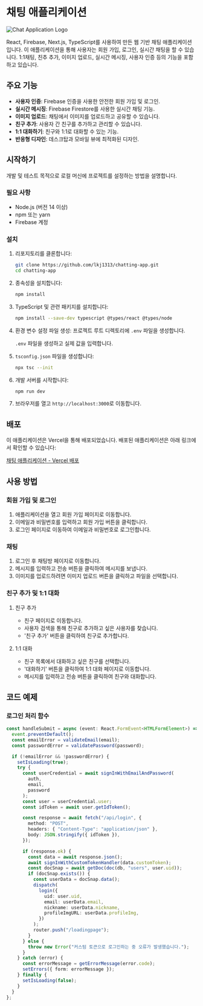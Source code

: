 # 채팅 애플리케이션

![Chat Application Logo](https://github.com/lkj1313/chatting-app/raw/main/public/favicon.ico)

React, Firebase, Next.js, TypeScript를 사용하여 만든 웹 기반 채팅 애플리케이션입니다. 이 애플리케이션을 통해 사용자는 회원 가입, 로그인, 실시간 채팅을 할 수 있습니다. 1:1채팅, 친추 추가, 이미지 업로드, 실시간 메시징, 사용자 인증 등의 기능을 포함하고 있습니다.

## 주요 기능

- **사용자 인증**: Firebase 인증을 사용한 안전한 회원 가입 및 로그인.
- **실시간 메시징**: Firebase Firestore를 사용한 실시간 채팅 기능.
- **이미지 업로드**: 채팅에서 이미지를 업로드하고 공유할 수 있습니다.
- **친구 추가**: 사용자 간 친구를 추가하고 관리할 수 있습니다.
- **1:1 대화하기**: 친구와 1:1로 대화할 수 있는 기능.
- **반응형 디자인**: 데스크탑과 모바일 뷰에 최적화된 디자인.

## 시작하기

개발 및 테스트 목적으로 로컬 머신에 프로젝트를 설정하는 방법을 설명합니다.

### 필요 사항

- Node.js (버전 14 이상)
- npm 또는 yarn
- Firebase 계정

### 설치

1. 리포지토리를 클론합니다:

   ```bash
   git clone https://github.com/lkj1313/chatting-app.git
   cd chatting-app
   ```

2. 종속성을 설치합니다:

   ```bash
   npm install
   ```

3. TypeScript 및 관련 패키지를 설치합니다:

   ```bash
   npm install --save-dev typescript @types/react @types/node
   ```

4. 환경 변수 설정 파일 생성:
   프로젝트 루트 디렉토리에 `.env` 파일을 생성합니다.

   `.env` 파일을 생성하고 실제 값을 입력합니다.

5. `tsconfig.json` 파일을 생성합니다:

   ```bash
   npx tsc --init
   ```

6. 개발 서버를 시작합니다:

   ```bash
   npm run dev
   ```

7. 브라우저를 열고 `http://localhost:3000`로 이동합니다.

## 배포

이 애플리케이션은 Vercel을 통해 배포되었습니다. 배포된 애플리케이션은 아래 링크에서 확인할 수 있습니다:

[채팅 애플리케이션 - Vercel 배포](https://vercel.com/lkj1313s-projects/chatting-app)

## 사용 방법

### 회원 가입 및 로그인

1. 애플리케이션을 열고 회원 가입 페이지로 이동합니다.
2. 이메일과 비밀번호를 입력하고 회원 가입 버튼을 클릭합니다.
3. 로그인 페이지로 이동하여 이메일과 비밀번호로 로그인합니다.

### 채팅

1. 로그인 후 채팅방 페이지로 이동합니다.
2. 메시지를 입력하고 전송 버튼을 클릭하여 메시지를 보냅니다.
3. 이미지를 업로드하려면 이미지 업로드 버튼을 클릭하고 파일을 선택합니다.

### 친구 추가 및 1:1 대화

1. 친구 추가

   - 친구 페이지로 이동합니다.
   - 사용자 검색을 통해 친구로 추가하고 싶은 사용자를 찾습니다.
   - '친구 추가' 버튼을 클릭하여 친구로 추가합니다.

2. 1:1 대화
   - 친구 목록에서 대화하고 싶은 친구를 선택합니다.
   - '대화하기' 버튼을 클릭하여 1:1 대화 페이지로 이동합니다.
   - 메시지를 입력하고 전송 버튼을 클릭하여 친구와 대화합니다.

## 코드 예제

### 로그인 처리 함수

```typescript
const handleSubmit = async (event: React.FormEvent<HTMLFormElement>) => {
  event.preventDefault();
  const emailError = validateEmail(email);
  const passwordError = validatePassword(password);

  if (!emailError && !passwordError) {
    setIsLoading(true);
    try {
      const userCredential = await signInWithEmailAndPassword(
        auth,
        email,
        password
      );
      const user = userCredential.user;
      const idToken = await user.getIdToken();

      const response = await fetch("/api/login", {
        method: "POST",
        headers: { "Content-Type": "application/json" },
        body: JSON.stringify({ idToken }),
      });

      if (response.ok) {
        const data = await response.json();
        await signInWithCustomTokenHandler(data.customToken);
        const docSnap = await getDoc(doc(db, "users", user.uid));
        if (docSnap.exists()) {
          const userData = docSnap.data();
          dispatch(
            login({
              uid: user.uid,
              email: userData.email,
              nickname: userData.nickname,
              profileImgURL: userData.profileImg,
            })
          );
          router.push("/loadingpage");
        }
      } else {
        throw new Error("커스텀 토큰으로 로그인하는 중 오류가 발생했습니다.");
      }
    } catch (error) {
      const errorMessage = getErrorMessage(error.code);
      setErrors({ form: errorMessage });
    } finally {
      setIsLoading(false);
    }
  }
};
```

